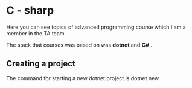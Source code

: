 # C - sharp

Here you can see topics of advanced programming course which I am a member in the TA team. 

The stack that courses was based on was **dotnet** and **C#** .

## Creating a project 

The command for starting a new dotnet project is dotnet new <template> . The template used in this course is `console`.

```bash
dotnet new console
```

After making a project try the command to check every thing is ok or not ( in the project directory ) : 
```bash
dotnet build
```

To run the project: 
```bash
dotnet run
```

Then in the another directory :

```bash
dotnet new sln --name MySolution
```

> In a directory you should have just one solution file or project. solution file and projects are the files that need to be built.

Then for adding the project to the solution : 
``` bash
dotnet sln MySolution.sln add .
```
## Strings 

String is an array of characters. You can apply any operation on strings using this fact. But using implemented methods is always a better idea.

Neat functions:
- ToUpper, ToLower
- Split
- Substring
- Replace
- Index of
- accessing individual character

The `String` class in `System` has some operator overloadings.

> Null is not empty string.

any attempt to call a method on a null string causes a `NullReferenceException`.

> There is something called `StringBuilder` for fast string creation. (Search about this item, read from documentaion)

```C#
var s = "Helloo world!!";
Console.WriteLine(s.ToUpper());   // Outputs "HELLO WORLD"
Console.WriteLine(s.ToLower());

string s3 = "Visual C# Express C#";
System.Console.WriteLine(s3.Substring(7, 2));
// Output: "C#"

System.Console.WriteLine(s3.Replace("C#", "Basic"));
// Output: "Visual Basic Express"

// Index values are zero-based
int index = s3.IndexOf("C");
// index = 7
System.Console.WriteLine(index);
```

Split method :
```C#
var a = "pisazadeh@outlook.com";
string[] subs = a.Split('@', '.');
foreach (string item in subs)
{
    System.Console.WriteLine(item);
}
```

## File IO

For working with files, you should use the package below : 
```C#
using System.IO ;
```

### Basic operations 

Creating file (this method returns you a fileStream):
```C#
FileStream fs = File.Create(pathName);
```
`File.Exists(path)` and `File.Delete(pathname)` are other methods that you can use.



First interaction to files is to write a word in a file:
```C#
string stdid = Console.ReadLine();
File.WriteAllText("stdlist.txt", stdid + "\n");
```

The method above overwrites the content in a file, but the method below just appends it's input to
the end of file: 
```C#
File.AppendAllText("stdlist.txt", stdid + "\n");
```

To read content from a file:
```C#
string content = File.ReadAllText(filename);
System.Console.WriteLine(content);
```
> Write `cw` and then vscode will print the `System.Console.WriteLine()` 

### Stream

C# creates a stream for getting a connection to operating system. Through these connections, C# program interacts with
files(reading and writing).

```C#
StreamWriter writer ;
writer = new StreamWriter("users.txt");
writer.WriteLine("Hello world 2");
writer.Close();
```
If the file already existed in the pathfile, the stream will overwrite it. 

We also have a StreamReader : 
```C#
StreamReader reader ;
reader = new StreamReader("users.txt");

while (reader.EndOfStream == false)
{
    System.Console.WriteLine(reader.ReadLine());
}
reader.Close();
```

using a filestream : 
```C#
byte[] info = new UTF8Encoding(true).GetBytes("Hellooooooooo");
fs.Write(info, 0, info.Length);
fs.Close();
```

## Exception handling

Errors happen all the time, an error can be a fatal error and cause suspension in our app which is not good. 

There is other things that we can do with errors, we can raise an exception for them and then handle them. 

### Keywords
* raise
* try
* except
* exception
* catch
* finally
* throw

### Try, catch, finally
Consider you called a method, which an exception was raised in because the behaviour that we didn't want to happen , happened.

Now we have an exception and we must catch it. We do it using try, except :
```C#
try
{
    method()
}
catch
{

}
finally
{

}

```
The `finally` section is the section that is executed anyway.

### Exception
C# is an object oriented language, like java. Almost every entity you see is a class, And so the Exception. 

Exception has some behaviors that we can override them using inheritence . 

We can define our custom exception . 

There are some pre-defined exceptions in C#.

![](https://github.com/parsaeisa/Notes/blob/main/languages/exceptions_c%23.png)

There is no need to define these exceptions : 
```C#
var num = Convert.ToInt32(System.Console.ReadLine());
int a = 0 ;
try
{
    a = 255/num ;            
}
catch (DivideByZeroException e)
{
    System.Console.WriteLine("exception caught {0}", e);
    // throw;
}
finally
{
    System.Console.WriteLine("result {0}", a);
}
```

### Throw
What do we do with exceptions ? we raise them and catch them in another place in the code. 

When an error is happening or an unwanted cyclomathic path has been taken, instead of halting the application we raise an exception.

You can throw these exceptions by your self. For example if you have a system that someone with the age under 10 cannot access you can use the code below : 
```C#
static void checkAge(int age)
{
  if (age < 18)
  {
    throw new ArithmeticException("Access denied - You must be at least 18 years old.");
  }
  else
  {
    Console.WriteLine("Access granted - You are old enough!");
  }
}
```

Then you catch it's exception using try, catch.If you don't catch it your app gonna take Unhandled exception error 
which is critical.

## Enumeration


One of the main purposes of using enums is to limit the values that a variable can take .

For example in a music instrument shopping application the type of product could be typed "guitar" or "guiiitar" or " guitar" and etc. This is problematic so we use enums to only have a single value that is compatible to guitar.

They are of type int and they start from 0. But we can assign them other types : 
```C#
enum ErrorCode : ushort
{
    None = 0,
    Unknown = 1,
    ConnectionLost = 100,
    OutlierReading = 200
}
```

We can convert a number to enum like this : 
```C#
public enum Season
{
    Spring,
    Summer,
    Autumn,
    Winter
}
var c = (Season)4;
```

### Flag enum
C# has two types of enum, normal enum and flag enum. 

With flag enum you can combine values together using binary operands.
```C#
[Flags]
public enum Days
{
    None      = 0b_0000_0000,  // 0
    Monday    = 0b_0000_0001,  // 1
    Tuesday   = 0b_0000_0010,  // 2
    Wednesday = 0b_0000_0100,  // 4
    Thursday  = 0b_0000_1000,  // 8
    Friday    = 0b_0001_0000,  // 16
    Saturday  = 0b_0010_0000,  // 32
    Sunday    = 0b_0100_0000,  // 64
    Weekend   = Saturday | Sunday
}

Days meetingDays = Days.Monday | Days.Wednesday | Days.Friday;
Days workingFromHomeDays = Days.Thursday | Days.Friday;
bool isMeetingOnTuesday = (meetingDays & Days.Tuesday) == Days.Tuesday;
// Is there a meeting on Tuesday: False
```

A variable can contain multiple values from flag enums. For example the number 37 which is `0b_0010_0101` is 
saturday, monday and wednesday which can act as an array for example.

Flag enums can be converted to like other enums : 
```C#
var a = (Days)37 ;
```

## Teaching roadmap - Session 1

Write an application that users can buy musical instruments in.

Put two files, each file represents something like table in database :
* Users
* Instruments
* Orders

For choosing instrument , first put strings in uppercase format (e.g GUITAR) then put enum.

### Category option
Enum defines the categories of instruments.Choosing the category of insturments at first is handled by string, If the category didn't exist on categories list, it returns an exception.

### Pre-processing data
Finding firstname and last name by string split .Finding username from email (everything before `@`).

<!-- --------------------------------------------------------------------------------------------- -->
## Interface 

##### The only constant is change

### Implementing an interface on a class
Bring an example of implementing an interface with class. 
```C#
interface ICar
{
    void  Drive();    
}

class BMW : ICar 
{
    public void Drive(){
        System.Console.WriteLine("BMW is moving ...");
    }
}

class Benz : ICar
{
    public void Drive(){
        System.Console.WriteLine("Benz is moving ...");
    }
}
```

* Implemented methods should be public. Don't make them public at first and let students see the error.

In next stage, pass an interface to a method, in that method call a method from that interface and show that we can pass any class to that method only if that class implement the specific interface.

This the abstraction layer.

When writing a classes methods, you can do this:
```C#
int summ(int a, int b) => a + b ;
```

### Taking an interface as an argument

We use interface when we want to adapt a method, but we don't care how that method is done. 

For example, if we write a system like IMDB

```C#
static void DrawShapesWithStats(IShape shape)
{
    shape.Draw();
    Console.WriteLine(shape.GetArea());
}
```

### Useful interfaces

* IComparable
* IEnumerable 
* IDisposable 

#### IComparable 
C# is an object oriented programming language. Anything that you see can be implemented for your defined class.

* `object` is the class that all other classes inherit from.

This interface has method called `CompareTo`:

```C#
public int CompareTo(object incomingobject)
{
    // Storing incoming object in temp variable of 
    // current class type
    Employee incomingemployee = incomingobject as Employee;

    return this.ID.CompareTo(incomingemployee.ID);
}
```

> Use this example for an interface called **Shape** that is implemented by **rectangle** and **square**. A shape is bigger than another if it's area is bigger.

#### IDisposable


#### IEnumerable

for iterating a **custom** collection by implementing the IEnumerable and IEnumerator interfaces. 

For making a custom collection we need two interfaces. `IEnumerable` and `IEnumerator`.
<!-- --------------------------------------------------------------------------------------------- -->
## Collection

`System.Collections` has three sub packages : 

* `System.Collections.Generic` 
* `System.Collections.Concurrent` 
* `System.Collections` 

Common Data structures in C3 : 
![](https://github.com/parsaeisa/Notes/blob/main/languages/DataStructure.png)


### List
There are some handy methods on `List` that you can use.

* `Count` : returns the count of elements in array. 
* `ForEach` : ForEach is method that you can use (You will learn more about it on lambda)

```C#
numbers.ForEach(
    number => Console.Write(number + " "));
```


### Foreach
It is for loop just in another syntax.

Write a method that takes a list of ICar and calls Drive method on all of them.

<!-- --------------------------------------------------------------------------------------------- -->
## Generic
A generic that accepts an interface. 

### Method

Write a method that swaps the value of two variables of any type.
```C#
static void Swap<T>(ref T a, ref T b)
{
    T temp = a;
    a = b;
    b = temp;
}
```

You can write a method taking arguments from classes that implement a certain Interface. 

```C#
static void DrawShapesWithStats<T>(T shape) where T: IShape, new()
{
    T s1 = new T();
    shape.Draw();
    Console.WriteLine(shape.GetArea());            
}
```
`Draw` method is in IShape interface.


### Class

ArrayList belongs to when C# didn't have generics.

`List` is a generic class. It implements `IEnumerable<T>`.